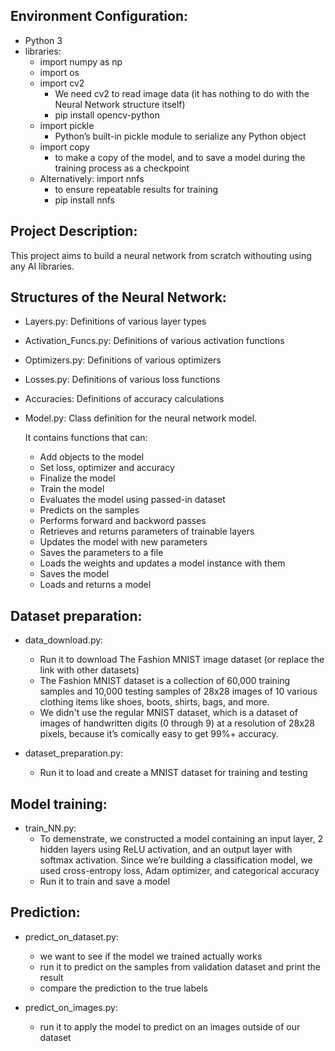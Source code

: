 ## Environment Configuration: 

- Python 3
- libraries:
  - import numpy as np
  - import os
  - import cv2
     * We need cv2 to read image data (it has nothing to do with the Neural Network structure itself)
     * pip install opencv-python
  - import pickle
     * Python’s built-in pickle module to serialize any Python object
  - import copy
     * to make a copy of the model, and to save a model during the training process as a checkpoint
  - Alternatively: import nnfs
     * to ensure repeatable results for training
     * pip install nnfs

## Project Description: 
This project aims to build a neural network from scratch withouting using any AI libraries.

## Structures of the Neural Network:
- Layers.py: Definitions of various layer types
- Activation_Funcs.py: Definitions of various activation functions
- Optimizers.py: Definitions of various optimizers
- Losses.py: Definitions of various loss functions
- Accuracies: Definitions of accuracy calculations

- Model.py: Class definition for the neural network model.
  
  It contains functions that can: 
  * Add objects to the model
  * Set loss, optimizer and accuracy
  * Finalize the model
  * Train the model
  * Evaluates the model using passed-in dataset
  * Predicts on the samples
  * Performs forward and backword passes
  * Retrieves and returns parameters of trainable layers
  * Updates the model with new parameters
  * Saves the parameters to a file
  * Loads the weights and updates a model instance with them
  * Saves the model
  * Loads and returns a model

## Dataset preparation:
- data_download.py: 
  * Run it to download The Fashion MNIST image dataset (or replace the link with other datasets)
  * The Fashion MNIST dataset is a collection of 60,000 training samples and 10,000 testing samples of 28x28 images of 10 various clothing items like shoes, boots, shirts, bags, and more.
  * We didn't use the regular MNIST dataset, which is a dataset of images of handwritten digits (0 through 9) at a resolution of 28x28 pixels, because it’s comically easy to get 99%+ accuracy.

- dataset_preparation.py: 
  * Run it to load and create a MNIST dataset for training and testing

## Model training:
- train_NN.py: 
  * To demenstrate, we constructed a model containing an input layer, 2 hidden layers using ReLU activation, and an output layer with softmax activation. Since we’re building a classification model, we used cross-entropy loss, Adam optimizer, and categorical accuracy
  * Run it to train and save a model 

## Prediction:
- predict_on_dataset.py: 
  * we want to see if the model we trained actually works
  * run it to predict on the samples from validation dataset and print the result
  * compare the prediction to the true labels

- predict_on_images.py: 
  * run it to apply the model to predict on an images outside of our dataset

